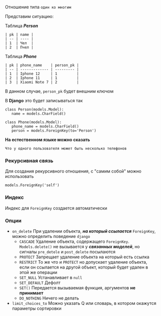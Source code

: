 Отношение типа `один ко многим`

Представим ситуацию:

Таблица ***Person***	
```
| pk | name |
| -- | ---- |
| 1  | Чел  |
| 2  | Пчел |
```

Таблица ***Phone***
```
| pk | phone_name    | person_pk |
| -- | ------------- | --------- |
| 1  | Iphone 12     | 1         |
| 2  | Iphone 11     | 1         |
| 3  | Xiaomi Note 7 | 2         |
```

В данном случае, `person_pk` будет внешним ключом

В **Django** это будет записываться так
 ```
class Person(models.Model):
	name = models.CharField()

class Phone(models.Model):
	phone_name = models.CharField()
	person = models.ForeignKey(to='Person')
```

**На естественном языке можно сказать**

	Что у одного пользователя может быть несколько телефонов

### Рекурсивная связь
Для создания рекурсивного отношения, с "самим собой" можно использовать

```
models.ForeignKey('self')
```

### Индекс
Индекс для `ForeignKey` создается автоматически

### Опции
- `on_delete` При удалении объекта, ***на который ссылается*** `ForeignKey`, можно определить поведение `django`
	- `CASCADE` Удаление объекта, содержащего `ForeignKey`. `Models.delete()` не вызывается у ***связанных моделей***, но сигналы `pre_detele` и `post_delete` посылаются
	- `PROTECT` Запрещает удаление объекта на который есть ссылка
	- `RESTRICT` То же что и `PROTECT` но допускает удаление объекта, если он ссылается на другой объект, который будет удален в этой же операции
	- `SET_NULL` Устанавливает в `null`
	- `SET_DEFAULT` Дефолт
	- `SET()` Передается вызываемая функция, аргументов **не принимает** 
	- `DO_NOTHING` Ничего не делать
- `limit_choices_to` Можно указать Q или словарь, в котором окажутся параметры сортировки